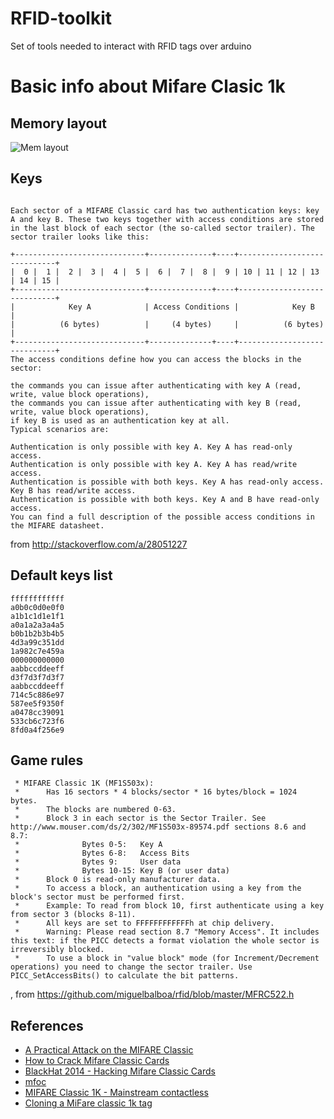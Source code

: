 # RFID-toolkit

Set of tools needed to interact with RFID tags over arduino

# Basic info about Mifare Clasic 1k

## Memory layout

![Mem layout](https://firefart.at/img/mifare/mifare_memory_layout_thumb.png)

## Keys
```

Each sector of a MIFARE Classic card has two authentication keys: key A and key B. These two keys together with access conditions are stored in the last block of each sector (the so-called sector trailer). The sector trailer looks like this:

+-----------------------------+--------------+----+-----------------------------+
|  0 |  1 |  2 |  3 |  4 |  5 |  6 |  7 |  8 |  9 | 10 | 11 | 12 | 13 | 14 | 15 |
+-----------------------------+--------------+----+-----------------------------+
|            Key A            | Access Conditions |            Key B            |
|          (6 bytes)          |     (4 bytes)     |          (6 bytes)          |
+-----------------------------+--------------+----+-----------------------------+
The access conditions define how you can access the blocks in the sector:

the commands you can issue after authenticating with key A (read, write, value block operations),
the commands you can issue after authenticating with key B (read, write, value block operations),
if key B is used as an authentication key at all.
Typical scenarios are:

Authentication is only possible with key A. Key A has read-only access.
Authentication is only possible with key A. Key A has read/write access.
Authentication is possible with both keys. Key A has read-only access. Key B has read/write access.
Authentication is possible with both keys. Key A and B have read-only access.
You can find a full description of the possible access conditions in the MIFARE datasheet.

```
from http://stackoverflow.com/a/28051227


## Default keys list

```
ffffffffffff
a0b0c0d0e0f0
a1b1c1d1e1f1
a0a1a2a3a4a5 
b0b1b2b3b4b5
4d3a99c351dd 
1a982c7e459a
000000000000
aabbccddeeff
d3f7d3f7d3f7
aabbccddeeff
714c5c886e97
587ee5f9350f
a0478cc39091
533cb6c723f6
8fd0a4f256e9
```

## Game rules

```
 * MIFARE Classic 1K (MF1S503x):
 * 		Has 16 sectors * 4 blocks/sector * 16 bytes/block = 1024 bytes.
 * 		The blocks are numbered 0-63.
 * 		Block 3 in each sector is the Sector Trailer. See http://www.mouser.com/ds/2/302/MF1S503x-89574.pdf sections 8.6 and 8.7:
 * 				Bytes 0-5:   Key A
 * 				Bytes 6-8:   Access Bits
 * 				Bytes 9:     User data
 * 				Bytes 10-15: Key B (or user data)
 * 		Block 0 is read-only manufacturer data.
 * 		To access a block, an authentication using a key from the block's sector must be performed first.
 * 		Example: To read from block 10, first authenticate using a key from sector 3 (blocks 8-11).
 * 		All keys are set to FFFFFFFFFFFFh at chip delivery.
 * 		Warning: Please read section 8.7 "Memory Access". It includes this text: if the PICC detects a format violation the whole sector is irreversibly blocked.
 *		To use a block in "value block" mode (for Increment/Decrement operations) you need to change the sector trailer. Use PICC_SetAccessBits() to calculate the bit patterns.

```
, from https://github.com/miguelbalboa/rfid/blob/master/MFRC522.h


## References

* [A Practical Attack on the MIFARE Classic](http://arxiv.org/pdf/0803.2285.pdf)
* [How to Crack Mifare Classic Cards](https://firefart.at/post/how-to-crack-mifare-classic-cards/)
* [BlackHat 2014 - Hacking Mifare Classic Cards](https://www.blackhat.com/docs/sp-14/materials/arsenal/sp-14-Almeida-Hacking-MIFARE-Classic-Cards-Slides.pdf)
* [mfoc](https://github.com/nfc-tools/mfoc.git)
* [MIFARE Classic 1K - Mainstream contactless](http://www.mouser.com/ds/2/302/MF1S503x-89574.pdf)
* [Cloning a MiFare classic 1k tag](https://pmo.io/blog/cloning-a-mifare-tag.html)
